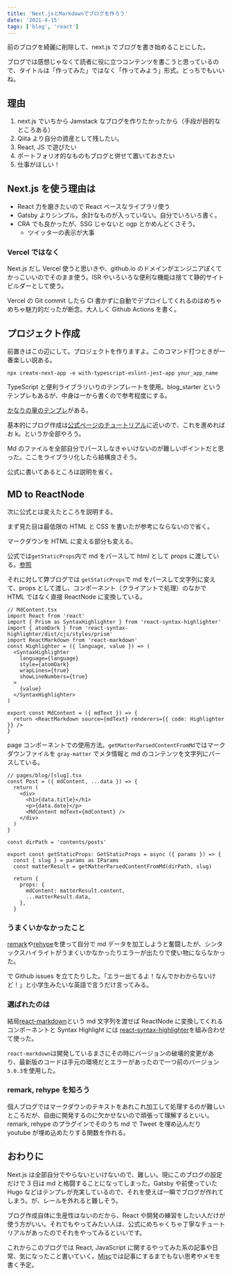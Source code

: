 ```yaml
---
title: 'Next.jsとMarkdownでブログを作ろう'
date: '2021-4-15'
tags: ['blog', 'react']
---
```


前のブログを綺麗に削除して、next.js でブログを書き始めることにした。

ブログでは感想じゃなくて読者に役に立つコンテンツを書こうと思っているので、タイトルは「作ってみた」ではなく「作ってみよう」形式。どっちでもいいね。

## 理由

1. next.js でいちから Jamstack なブログを作りたかったから（手段が目的なところある）
2. Qiita より自分の資産として残したい。
3. React, JS で遊びたい
4. ポートフォリオ的なものもブログと併せて置いておきたい
5. 仕事がほしい！

## Next.js を使う理由は

- React 力を磨きたいので React ベースなライブラリ使う
- Gatsby よりシンプル。余計なものが入っていない。自分でいろいろ書く。
- CRA でも良かったが、SSG じゃないと ogp とかめんどくさそう。
  - ツイッターの表示が大事

### Vercel ではなく

Next.js だし Vercel 使うと思いきや、github.io のドメインがエンジニアぽくてかっこいいのでそのまま使う。ISR やいろいろな便利な機能は捨てて静的サイトビルダーとして使う。

Vercel の Git commit したら CI 書かずに自動でデプロイしてくれるのはめちゃめちゃ魅力的だったが断念。大人しく Github Actions を書く。

## プロジェクト作成

前置きはこの辺にして。プロジェクトを作りますよ。このコマンド打つときが一番楽しい説ある。

```shell
npx create-next-app -e with-typescript-eslint-jest-app your_app_name
```

TypeScript と便利ライブラリいりのテンプレートを使用。blog_starter というテンプレもあるが、中身は一から書くので参考程度にする。

[かなりの量のテンプレ](https://github.com/vercel/next.js/tree/master/examples)がある。

基本的にブログ作成は[公式ページのチュートリアル](https://nextjs.org/learn/basics/create-nextjs-app?utm_source=next-site&utm_medium=nav-cta&utm_campaign=next-website)に近いので、これを進めればお k。というか全部やろう。

Md のファイルを全部自分でパースしなきゃいけないのが難しいポイントだと思った。ここをライブラリ化したら結構良さそう。

公式に書いてあるところは説明を省く。

## MD to ReactNode

次に公式とは変えたところを説明する。

まず見た目は最低限の HTML と CSS を書いたが参考にならないので省く。

マークダウンを HTML に変える部分も変える。

公式では`getStaticProps`内で md をパースして html として props に渡している。[参照](https://nextjs.org/learn/basics/dynamic-routes/render-markdown)

それに対して弊ブログでは `getStaticProps`で md をパースして文字列に変えて、props として渡し、コンポーネント（クライアントで処理）のなかで HTML ではなく直接 ReactNode に変換している。

```tsx
// MdContent.tsx
import React from 'react'
import { Prism as SyntaxHighlighter } from 'react-syntax-highlighter'
import { atomDark } from 'react-syntax-highlighter/dist/cjs/styles/prism'
import ReactMarkdown from 'react-markdown'
const Highlighter = ({ language, value }) => (
  <SyntaxHighlighter
    language={language}
    style={atomDark}
    wrapLines={true}
    showLineNumbers={true}
  >
    {value}
  </SyntaxHighlighter>
)

export const MdContent = ({ mdText }) => {
  return <ReactMarkdown source={mdText} renderers={{ code: Highlighter }} />
}
```

page コンポーネントでの使用方法。`getMatterParsedContentFromMd`ではマークダウンファイルを `gray-matter` でメタ情報と md のコンテンツを文字列にパースしている。

```tsx
// pages/blog/[slug].tsx
const Post = ({ mdContent, ...data }) => {
  return (
    <div>
      <h1>{data.title}</h1>
      <p>{data.date}</p>
      <MdContent mdText={mdContent} />
    </div>
  )
}

const dirPath = 'contents/posts'

export const getStaticProps: GetStaticProps = async ({ params }) => {
  const { slug } = params as IParams
  const matterResult = getMatterParsedContentFromMd(dirPath, slug)

  return {
    props: {
      mdContent: matterResult.content,
      ...matterResult.data,
    },
  }

```

### うまくいかなかったこと

[remark](https://github.com/remarkjs/remark)や[rehype](https://github.com/rehypejs/rehype)を使って自分で md データを加工しようと奮闘したが、シンタックスハイライトがうまくいかなかったりエラーが出たりで使い物にならなかった。

で Github issues を立てたりした。「エラー出てるよ！なんでかわからないけど！」と小学生みたいな英語で言うだけ言ってみる。

### 選ばれたのは

結局[react-markdown](https://github.com/remarkjs/react-markdown)という md 文字列を渡せば ReactNode に変換してくれるコンポーネントと Syntax Highlight には [react-syntax-highlighter](https://github.com/react-syntax-highlighter/react-syntax-highlighter)を組み合わせて使った。

`react-markdown`は開発しているまさにその時にバージョンの破壊的変更があり、最新版のコードは手元の環境だとエラーがあったので一つ前のバージョン `5.0.3`を使用した。

### remark, rehype を知ろう

個人ブログではマークダウンのテキストをあれこれ加工して処理するのが難しいところだが、自由に開発するのに欠かせないので頑張って理解するといい。remark, rehype のプラグインでそのうち md で Tweet を埋め込んだり youtube が埋め込めたりする関数を作れる。

## おわりに

Next.js は全部自分でやらないといけないので、難しい。現にこのブログの設定だけで 3 日は md と格闘することになってしまった。Gatsby や前使っていた Hugo などはテンプレが充実しているので、それを使えば一瞬でブログが作れてしまう。が、レールを外れると難しそう。

ブログ作成自体に生産性はないのだから、React や開発の練習をしたい人だけが使う方がいい。それでもやってみたい人は、公式にめちゃくちゃ丁寧なチュートリアルがあったのでそれをやってみるといいです。

これからこのブログでは React, JavaScript に関するやってみた系の記事や日常、気になったこと書いていく。[Misc](/misc)では記事にするまでもない思考やメモを書く予定。
